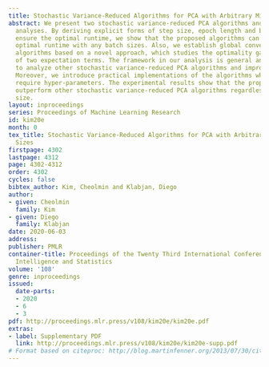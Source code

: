```yaml
---
title: Stochastic Variance-Reduced Algorithms for PCA with Arbitrary Mini-Batch Sizes
abstract: We present two stochastic variance-reduced PCA algorithms and their convergence
  analyses. By deriving explicit forms of step size, epoch length and batch size to
  ensure the optimal runtime, we show that the proposed algorithms can attain the
  optimal runtime with any batch sizes. Also, we establish global convergence of the
  algorithms based on a novel approach, which studies the optimality gap as a ratio
  of two expectation terms. The framework in our analysis is general and can be used
  to analyze other stochastic variance-reduced PCA algorithms and improve their analyses.
  Moreover, we introduce practical implementations of the algorithms which do not
  require hyper-parameters. The experimental results show that the proposed methodsd
  outperform other stochastic variance-reduced PCA algorithms regardless of the batch
  size.
layout: inproceedings
series: Proceedings of Machine Learning Research
id: kim20e
month: 0
tex_title: Stochastic Variance-Reduced Algorithms for PCA with Arbitrary Mini-Batch
  Sizes
firstpage: 4302
lastpage: 4312
page: 4302-4312
order: 4302
cycles: false
bibtex_author: Kim, Cheolmin and Klabjan, Diego
author:
- given: Cheolmin
  family: Kim
- given: Diego
  family: Klabjan
date: 2020-06-03
address: 
publisher: PMLR
container-title: Proceedings of the Twenty Third International Conference on Artificial
  Intelligence and Statistics
volume: '108'
genre: inproceedings
issued:
  date-parts:
  - 2020
  - 6
  - 3
pdf: http://proceedings.mlr.press/v108/kim20e/kim20e.pdf
extras:
- label: Supplementary PDF
  link: http://proceedings.mlr.press/v108/kim20e/kim20e-supp.pdf
# Format based on citeproc: http://blog.martinfenner.org/2013/07/30/citeproc-yaml-for-bibliographies/
---
```

